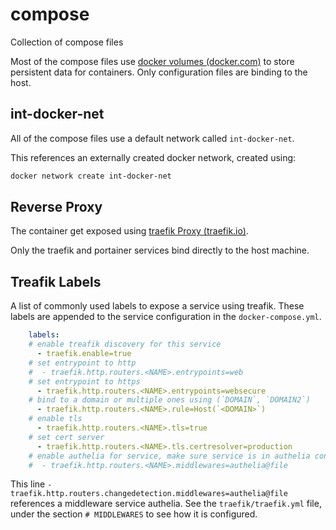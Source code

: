 # compose

Collection of compose files

Most of the compose files use [docker volumes (docker.com)](https://docs.docker.com/storage/volumes/) to store persistent data for containers. Only configuration files are binding to the host.

## int-docker-net

All of the compose files use a default network called `int-docker-net`.

This references an externally created docker network, created using:

```bash
docker network create int-docker-net
```

## Reverse Proxy

The container get exposed using [traefik Proxy (traefik.io)](https://traefik.io/traefik/).

Only the traefik and portainer services bind directly to the host machine.

## Treafik Labels

A list of commonly used labels to expose a service using treafik. These labels are appended to the service configuration in the `docker-compose.yml`.

```yaml
    labels:
    # enable treafik discovery for this service
      - traefik.enable=true
    # set entrypoint to http
    #  - traefik.http.routers.<NAME>.entrypoints=web
    # set entrypoint to https
      - traefik.http.routers.<NAME>.entrypoints=websecure
    # bind to a domain or multiple ones using (`DOMAIN`, `DOMAIN2`)
      - traefik.http.routers.<NAME>.rule=Host(`<DOMAIN>`)
    # enable tls
      - traefik.http.routers.<NAME>.tls=true
    # set cert server
      - traefik.http.routers.<NAME>.tls.certresolver=production
    # enable authelia for service, make sure service is in authelia config
    #  - traefik.http.routers.<NAME>.middlewares=authelia@file
```

This line `- traefik.http.routers.changedetection.middlewares=authelia@file` references a middleware service authelia. See the `traefik/traefik.yml` file, under the section `# MIDDLEWARES` to see how it is configured.


